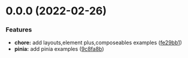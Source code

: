 # 0.0.0 (2022-02-26)


### Features

* **chore:** add layouts,element plus,composeables examples ([fe29bb1](https://github.com/yw0525/nuxt3-ssr-starter/commit/fe29bb10f8ea8d6dfbbae90949b0c6c346beea3c))
* **pinia:** add pinia examples ([9c8fa8b](https://github.com/yw0525/nuxt3-ssr-starter/commit/9c8fa8b3054ea20f11cb43245e5246bbd3ca472d))



